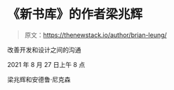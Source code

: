 # 《新书库》的作者梁兆辉

> 原文：<https://thenewstack.io/author/brian-leung/>

改善开发和设计之间的沟通

2021 年 8 月 27 日上午 8 点

梁兆辉和安德鲁·尼克森